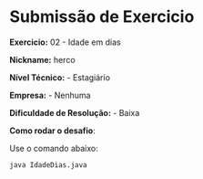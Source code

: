 # Submissão de Exercicio

**Exercicio:** 02 - Idade em dias

**Nickname:** herco

**Nível Técnico:** - Estagiário

**Empresa:** - Nenhuma

**Dificuldade de Resolução:** - Baixa

**Como rodar o desafio**: 

Use o comando abaixo: 
```bash
java IdadeDias.java
```
